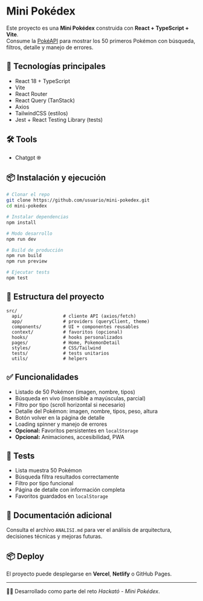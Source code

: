 # Mini Pokédex

Este proyecto es una **Mini Pokédex** construida con **React + TypeScript + Vite**.  
Consume la [PokéAPI](https://pokeapi.co/) para mostrar los 50 primeros Pokémon con búsqueda, filtros, detalle y manejo de errores.  

## 🚀 Tecnologías principales
- React 18 + TypeScript
- Vite
- React Router
- React Query (TanStack)
- Axios
- TailwindCSS (estilos)
- Jest + React Testing Library (tests)

## 🛠️ Tools
- Chatgpt ֎

## 📦 Instalación y ejecución
```bash
# Clonar el repo
git clone https://github.com/usuario/mini-pokedex.git
cd mini-pokedex

# Instalar dependencias
npm install

# Modo desarrollo
npm run dev

# Build de producción
npm run build
npm run preview

# Ejecutar tests
npm test
```

## 📂 Estructura del proyecto
```
src/
  api/               # cliente API (axios/fetch)
  app/               # providers (queryClient, theme)
  components/        # UI + componentes reusables
  context/           # favoritos (opcional)
  hooks/             # hooks personalizados
  pages/             # Home, PokemonDetail
  styles/            # CSS/Tailwind
  tests/             # tests unitarios
  utils/             # helpers
```

## ✅ Funcionalidades
- Listado de 50 Pokémon (imagen, nombre, tipos)
- Búsqueda en vivo (insensible a mayúsculas, parcial)
- Filtro por tipo (scroll horizontal si necesario)
- Detalle del Pokémon: imagen, nombre, tipos, peso, altura
- Botón volver en la página de detalle
- Loading spinner y manejo de errores
- **Opcional:** Favoritos persistentes en `localStorage`
- **Opcional:** Animaciones, accesibilidad, PWA

## 🧪 Tests
- Lista muestra 50 Pokémon
- Búsqueda filtra resultados correctamente
- Filtro por tipo funcional
- Página de detalle con información completa
- Favoritos guardados en `localStorage`

## 📖 Documentación adicional
Consulta el archivo `ANALISI.md` para ver el análisis de arquitectura, decisiones técnicas y mejoras futuras.

## 📦 Deploy
El proyecto puede desplegarse en **Vercel**, **Netlify** o GitHub Pages.

---
👨‍💻 Desarrollado como parte del reto *Hackató - Mini Pokédex*.
